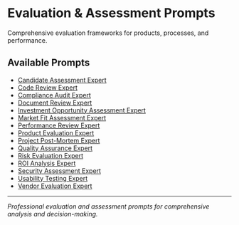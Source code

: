 # Evaluation & Assessment Prompts

Comprehensive evaluation frameworks for products, processes, and performance.

## Available Prompts

- [Candidate Assessment Expert](./candidate-assessment-expert.md)
- [Code Review Expert](./code-review-expert.md)
- [Compliance Audit Expert](./compliance-audit-expert.md)
- [Document Review Expert](./document-review-expert.md)
- [Investment Opportunity Assessment Expert](./investment-opportunity-assessment-expert.md)
- [Market Fit Assessment Expert](./market-fit-assessment-expert.md)
- [Performance Review Expert](./performance-review-expert.md)
- [Product Evaluation Expert](./product-evaluation-expert.md)
- [Project Post-Mortem Expert](./project-post-mortem-expert.md)
- [Quality Assurance Expert](./quality-assurance-expert.md)
- [Risk Evaluation Expert](./risk-evaluation-expert.md)
- [ROI Analysis Expert](./roi-analysis-expert.md)
- [Security Assessment Expert](./security-assessment-expert.md)
- [Usability Testing Expert](./usability-testing-expert.md)
- [Vendor Evaluation Expert](./vendor-evaluation-expert.md)

---

*Professional evaluation and assessment prompts for comprehensive analysis and decision-making.*
